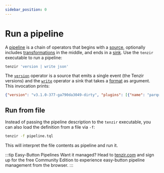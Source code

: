 ```yaml
---
sidebar_position: 0
---
```


# Run a pipeline

A [pipeline](../language/pipelines.md) is a chain of operators that begins with
a [source](../operators/sources/README.md), optionally includes
[transformations](../operators/sinks/README.md) in the middle, and ends in a
[sink](../operators/sinks/README.md). Use the `tenzir` executable to run a
pipeline:

```bash
tenzir 'version | write json'
```

The [`version`](../operators/sources/version.md) operator is a source that emits
a single event (the Tenzir versions) and the
[`write`](../operators/sinks/write.md) operator a sink that takes a
[format](../formats.md) as argument. This invocation prints:

```json
{"version": "v3.1.0-377-ga790da3049-dirty", "plugins": [{"name": "parquet", "version": "bundled"}, {"name": "pcap", "version": "bundled"}, {"name": "sigma", "version": "bundled"}, {"name": "web", "version": "bundled"}]}
```

## Run from file

Instead of passing the pipeline description to the `tenzir` executable, you can
also load the definition from a file via `-f`:

```bash
tenzir -f pipeline.tql
```

This will interpret the file contents as pipeline and run it.

:::tip Easy-Button Pipelines
Want it managed? Head to [tenzir.com](https://tenzir.com) and sign up for the
free Community Edition to experience easy-button pipeline management from the
browser.
:::
